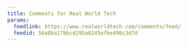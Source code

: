 ```yaml
---
title: Comments for Real World Tech
params:
  feedlink: https://www.realworldtech.com/comments/feed/
  feedid: 56a8ba17bbcd295a8245efbe496c3d7d
---
```

